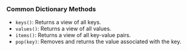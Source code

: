 ### Common Dictionary Methods

* `keys()`: Returns a view of all keys.
* `values()`: Returns a view of all values.
* `items()`: Returns a view of all key-value pairs.
* `pop(key)`: Removes and returns the value associated with the key.